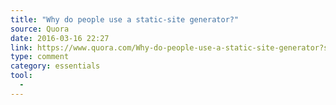 ```yaml
---
title: "Why do people use a static-site generator?"
source: Quora
date: 2016-03-16 22:27
link: https://www.quora.com/Why-do-people-use-a-static-site-generator?share=1
type: comment
category: essentials
tool:
  - 
---
```






